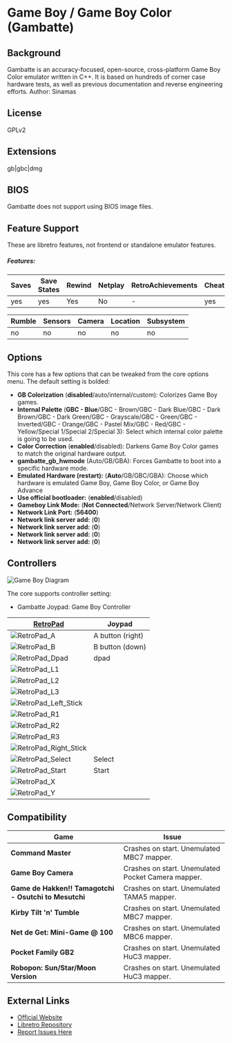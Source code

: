 # Game Boy / Game Boy Color (Gambatte)

## Background

Gambatte is an accuracy-focused, open-source, cross-platform Game Boy Color emulator written in C++. It is based on hundreds of corner case hardware tests, as well as previous documentation and reverse engineering efforts. Author: Sinamas

## License

GPLv2

## Extensions

gb|gbc|dmg

## BIOS

Gambatte does not support using BIOS image files.

## Feature Support
These are libretro features, not frontend or standalone emulator features.

##### Features:
| Saves | Save States | Rewind | Netplay | RetroAchievements | Cheats | Controllers |
|-------|-------------|--------|---------|-------------------|--------|-------------|
|   yes   |   yes  |    Yes   |    No   |    -    |         yes         |    no  |

| Rumble | Sensors | Camera | Location | Subsystem |
|--------|---------|--------|----------|-----------|
|    no   |    no    |    no   |     no    |     no     |

## Options

This core has a few options that can be tweaked from the core options menu. The default setting is bolded:

- **GB Colorization** (**disabled**/auto/internal/custom): Colorizes Game Boy games.
- **Internal Palette** (**GBC - Blue**/GBC - Brown/GBC - Dark Blue/GBC - Dark Brown/GBC - Dark Green/GBC - Grayscale/GBC - Green/GBC - Inverted/GBC - Orange/GBC - Pastel Mix/GBC - Red/GBC - Yellow/Special 1/Special 2/Special 3): Select which internal color palette is going to be used.
- **Color Correction** (**enabled**/disabled): Darkens Game Boy Color games to match the original hardware output.
- **gambatte_gb_hwmode** (Auto/GB/GBA): Forces Gambatte to boot into a specific hardware mode.
- **Emulated Hardware (restart):** (**Auto**/GB/GBC/GBA): Choose which hardware is emulated Game Boy, Game Boy Color, or Game Boy Advance
- **Use official bootloader:** (**enabled**/disabled)
- **Gameboy Link Mode:** (**Not Connected**/Network Server/Network Client)
- **Network Link Port:** (**56400**)
- **Network link server add:** (**0**)
- **Network link server add:** (**0**)
- **Network link server add:** (**0**)
- **Network link server add:** (**0**)

## Controllers

![Game Boy Diagram](images/Controllers/Game-Boy_joypad.png)

The core supports controller setting:

* Gambatte Joypad: Game Boy Controller

| [RetroPad](RetroPad)                                           | Joypad |
|----------------------------------------------------------------|--------|
| ![RetroPad_A](images/RetroPad/Retro_A_Round.png)               |A button (right)|
| ![RetroPad_B](images/RetroPad/Retro_B_Round.png)               |B button (down)|
| ![RetroPad_Dpad](images/RetroPad/Retro_Dpad.png)               |dpad        |
| ![RetroPad_L1](images/RetroPad/Retro_L1.png)                   |        |
| ![RetroPad_L2](images/RetroPad/Retro_L2_Temp.png)              |        |
| ![RetroPad_L3](images/RetroPad/Retro_L3.png)                   |        |
| ![RetroPad_Left_Stick](images/RetroPad/Retro_Left_Stick.png)   |        |
| ![RetroPad_R1](images/RetroPad/Retro_R1.png)                   |        |
| ![RetroPad_R2](images/RetroPad/Retro_R2.png)                   |        |
| ![RetroPad_R3](images/RetroPad/Retro_R3.png)                   |        |
| ![RetroPad_Right_Stick](images/RetroPad/Retro_Right_Stick.png) |        |
| ![RetroPad_Select](images/RetroPad/Retro_Select.png)           |Select        |
| ![RetroPad_Start](images/RetroPad/Retro_Start.png)             |Start        |
| ![RetroPad_X](images/RetroPad/Retro_X_Round.png)               |        |
| ![RetroPad_Y](images/RetroPad/Retro_Y_Round.png)               |        |

## Compatibility

| Game                                  | Issue                          |
|---------------------------------------|--------------------------------|
|**Command Master**                     |Crashes on start. Unemulated MBC7 mapper. |
|**Game Boy Camera**|Crashes on start. Unemulated Pocket Camera mapper. |
|**Game de Hakken!! Tamagotchi - Osutchi to Mesutchi** |Crashes on start. Unemulated TAMA5 mapper. |
|**Kirby Tilt 'n' Tumble** |Crashes on start. Unemulated MBC7 mapper. |
|**Net de Get: Mini-Game @ 100**| 	Crashes on start. Unemulated MBC6 mapper. |
|**Pocket Family GB2**|Crashes on start. Unemulated HuC3 mapper. |
|**Robopon: Sun/Star/Moon Version**|Crashes on start. Unemulated HuC3 mapper. |

## External Links

* [Official Website](https://sourceforge.net/projects/gambatte/)  
* [Libretro Repository](https://github.com/libretro/gambatte-libretro)
* [Report Issues Here](https://github.com/libretro/libretro-meta)

